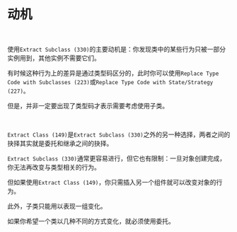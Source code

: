 # 动机

<br>

使用`Extract Subclass (330)`的主要动机是：你发现类中的某些行为只被一部分实例用到，其他实例不需要它们。

有时候这种行为上的差异是通过类型码区分的，此时你可以使用`Replace Type Code with Subclasses (223)`或`Replace Type Code with State/Strategy (227)`。

但是，并非一定要出现了类型码才表示需要考虑使用子类。

<br>

`Extract Class (149)`是`Extract Subclass (330)`之外的另一种选择，两者之间的抉择其实就是委托和继承之间的抉择。

`Extract Subclass (330)`通常更容易进行，但它也有限制：一旦对象创建完成，你无法再改变与类型相关的行为。

但如果使用`Extract Class (149)`，你只需插入另一个组件就可以改变对象的行为。

此外，子类只能用以表现一组变化。

如果你希望一个类以几种不同的方式变化，就必须使用委托。

<br>

